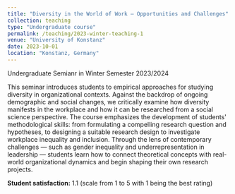 ```yaml
---
title: "Diversity in the World of Work – Opportunities and Challenges"
collection: teaching
type: "Undergraduate course"
permalink: /teaching/2023-winter-teaching-1
venue: "University of Konstanz"
date: 2023-10-01
location: "Konstanz, Germany"
---
```

Undergraduate Semianr in Winter Semester 2023/2024

This seminar introduces students to empirical approaches for studying diversity in organizational contexts. Against the backdrop of ongoing demographic and social changes, we critically examine how diversity manifests in the workplace and how it can be researched from a social science perspective. The course emphasizes the development of students' methodological skills: from formulating a compelling research question and hypotheses, to designing a suitable research design to investigate workplace inequality and inclusion.
Through the lens of contemporary challenges — such as gender inequality and underrepresentation in leadership — students learn how to connect theoretical concepts with real-world organizational dynamics and begin shaping their own research projects.

**Student satisfaction:** 1.1 (scale from 1 to 5 with 1 being the best rating)
